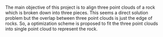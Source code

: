 The main objective of this project is to align three point clouds of a rock which is broken down into three pieces. This seems a direct solution problem but the overlap between three point clouds is just the edge of rocks. So, a optimization scheme is proposed to fit the three point clouds into single point cloud to represent the rock.
